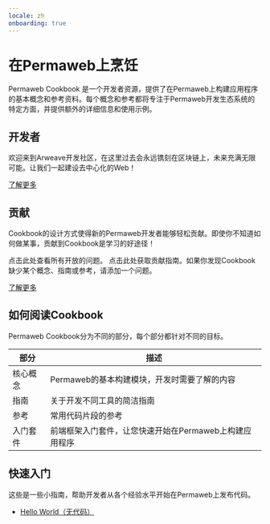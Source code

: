 ```yaml
---
locale: zh
onboarding: true
---
```


# 在Permaweb上烹饪

Permaweb Cookbook 是一个开发者资源，提供了在Permaweb上构建应用程序的基本概念和参考资料。每个概念和参考都将专注于Permaweb开发生态系统的特定方面，并提供额外的详细信息和使用示例。

## 开发者

欢迎来到Arweave开发社区，在这里过去会永远镌刻在区块链上，未来充满无限可能。让我们一起建设去中心化的Web！

[了解更多](getting-started/welcome.md)

## 贡献

Cookbook的设计方式使得新的Permaweb开发者能够轻松贡献。即使你不知道如何做某事，贡献到Cookbook是学习的好途径！

点击此处查看所有开放的问题。 点击此处获取贡献指南。如果你发现Cookbook缺少某个概念、指南或参考，请添加一个问题。

[了解更多](getting-started/contributing.md)

## 如何阅读Cookbook

Permaweb Cookbook分为不同的部分，每个部分都针对不同的目标。

| 部分           | 描述                                                                       |
| ------------- | ----------------------------------------------------------------------------------- |
| 核心概念 | Permaweb的基本构建模块，开发时需要了解的内容               |
| 指南        | 关于开发不同工具的简洁指南                            |
| 参考    | 常用代码片段的参考                                         |
| 入门套件  | 前端框架入门套件，让您快速开始在Permaweb上构建应用程序 |

## 快速入门

这些是一些小指南，帮助开发者从各个经验水平开始在Permaweb上发布代码。

- [Hello World（无代码）](getting-started/quick-starts/hw-no-code.md)
